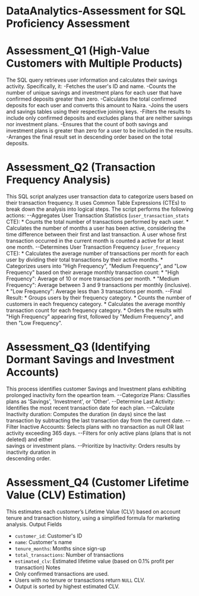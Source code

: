 # DataAnalytics-Assessment for SQL Proficiency Assessment
 
# Assessment_Q1  (High-Value Customers with Multiple Products)

The SQL query retrieves user information and calculates their savings activity. Specifically, it:
-Fetches the user's ID and name.
-Counts the number of unique savings and investment plans for each user that have confirmed deposits greater than zero.
-Calculates the total confirmed deposits for each user and converts this amount to Naira.
-Joins the users and savings tables using their respective joining keys.
-Filters the results to include only confirmed deposits and excludes plans that are neither savings nor investment plans.
-Ensures that the count of both savings and investment plans is greater than zero for a user to be included in the results.
-Arranges the final result set in descending order based on the total deposits.


# Assessment_Q2 (Transaction Frequency Analysis)

This SQL script analyzes user transaction data to categorize users based on their transaction frequency. It uses Common Table Expressions (CTEs) to break down the analysis into logical steps.
The script performs the following actions:
--Aggregates User Transaction Statistics (`user_transaction_stats` CTE):
    * Counts the total number of transactions performed by each user.
    * Calculates the number of months a user has been active, considering the time difference between their first and last          transaction. A user whose first transaction occurred in the current month is counted a active for at least one month.
--Determines User Transaction Frequency (`user_frequency` CTE):
    * Calculates the average number of transactions per month for each user by dividing their total transactions by their           active months.
    * Categorizes users into "High Frequency", "Medium Frequency", and "Low Frequency" based on their average monthly               transaction count:
    * "High Frequency": Average of 10 or more transactions per month.
    * "Medium Frequency": Average between 3 and 9 transactions per monthly (inclusive).
    * "Low Frequency": Average less than 3 transactions per month.
--Final Result:
    * Groups users by their frequency category.
    * Counts the number of customers in each frequency category.
    * Calculates the average monthly transaction count for each frequency category.
    * Orders the results with "High Frequency" appearing first, followed by "Medium Frequency", and then "Low Frequency".

# Assessment_Q3 (Identifying Dormant Savings and Investment Accounts)

This process identifies customer Savings and Investment plans exhibiting prolonged inactivity forn the opeartion team.
--Categorize Plans: Classifies plans as 'Savings', 'Investment', or 'Other'.
--Determine Last Activity: Identifies the most recent transaction date for each plan.
--Calculate Inactivity duration: Computes the duration (in days) since the last transaction by subtracting the last 
  transaction day from the current date.
--Filter Inactive Accounts: Selects plans with no transaction as null OR 
  last activity exceeding 365 days.
--Filters for only active plans (plans that is not deleted) and either     
  savings or investment plans.
--Prioritize by Inactivity: Orders results by inactivity duration in   
  descending order.

# Assessment_Q4 (Customer Lifetime Value (CLV) Estimation)

This estimates each customer’s Lifetime Value (CLV) based on account tenure and transaction history, using a simplified formula for marketing analysis.
Output Fields
- `customer_id`: Customer's ID  
- `name`: Customer's name  
- `tenure_months`: Months since sign-up  
- `total_transactions`: Number of transactions  
- `estimated_clv`: Estimated lifetime value (based on 0.1% profit per transaction)
 Notes
- Only confirmed transactions are used.
- Users with no tenure or transactions return `NULL` CLV.
- Output is sorted by highest estimated CLV.


